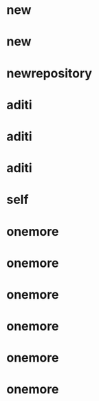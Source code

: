 # new
# new
# newrepository
# aditi
# aditi
# aditi
# self
# onemore
# onemore
# onemore
# onemore
# onemore
# onemore

